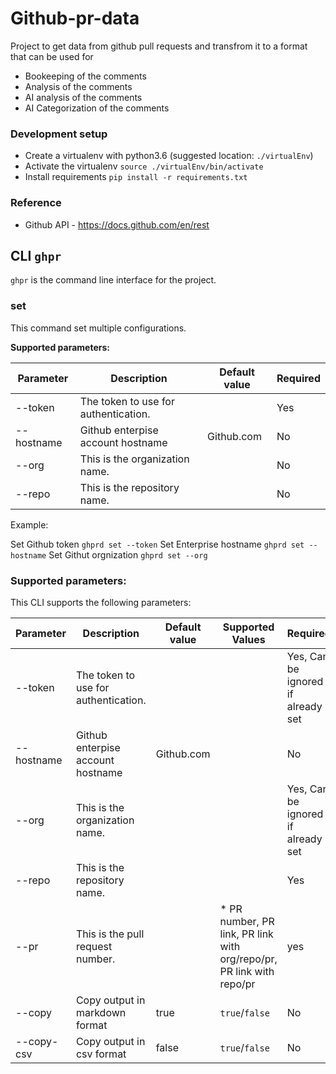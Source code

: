 # Github-pr-data
Project to get data from github pull requests and transfrom it to a format that can be used for 

* Bookeeping of the comments 
* Analysis of the comments
* AI analysis of the comments
* AI Categorization of the comments

### Development setup 

* Create a virtualenv with python3.6 (suggested location: `./virtualEnv`)
* Activate the virtualenv ```source ./virtualEnv/bin/activate```
* Install requirements ```pip install -r requirements.txt```

### Reference

* Github API - https://docs.github.com/en/rest

## CLI `ghpr`
`ghpr` is the command line interface for the project.
### set 
This command set multiple configurations.

**Supported parameters:**

| Parameter | Description | Default value |  Required |
| --- | --- | --- | --- |
| --token | The token to use for authentication. |  | Yes |
| --hostname  | Github enterpise account hostname | Github.com | No  |
| --org | This is the organization name. |  | No |
| --repo | This is the repository name. | | No |

Example: 

Set Github token ```ghprd set --token```
Set Enterprise hostname ```ghprd set --hostname```
Set Githut orgnization ```ghprd set --org```

### Supported parameters:

This CLI supports the following parameters:

| Parameter | Description | Default value | Supported Values |  Required |
| --- | --- | --- | --- | --- |
| --token | The token to use for authentication.  |  |  | Yes, Can be ignored if already set |
| --hostname  | Github enterpise account hostname | Github.com |  | No |
| --org | This is the organization name. |  |  | Yes, Can be ignored if already set |
| --repo | This is the repository name. | |  | Yes |
| --pr | This is the pull request number. | | * PR number, PR link, PR link with org/repo/pr, PR link with repo/pr  | yes |
| --copy | Copy output in markdown format | true | `true`/`false`  | No |
| --copy-csv | Copy output in csv format | false | `true`/`false`  | No |

